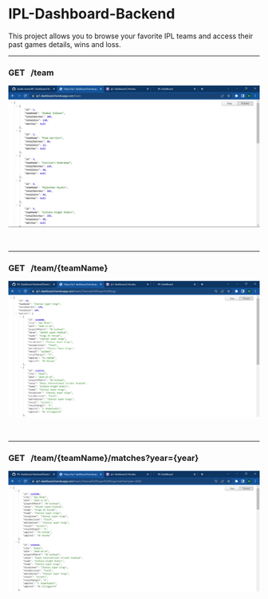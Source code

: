 # IPL-Dashboard-Backend
This project allows you to browse your favorite IPL teams and access their past games details, wins and loss.

<hr/>

### GET &nbsp; /team

![team](https://github.com/neolia-monu/IPL-Dashboard-Backend/blob/eef5ac1d5042e5c763fb75d0e3d4f172251255c7/assets/Team.png)

<br/>
<hr/>

### GET &nbsp; /team/{teamName}

![team/{teamName}](https://github.com/neolia-monu/IPL-Dashboard-Backend/blob/eef5ac1d5042e5c763fb75d0e3d4f172251255c7/assets/TeamName.png)

<br/>
<hr/>

### GET &nbsp; /team/{teamName}/matches?year={year}

![team/{teamName}/matches?year={year}](https://github.com/neolia-monu/IPL-Dashboard-Backend/blob/eef5ac1d5042e5c763fb75d0e3d4f172251255c7/assets/Year.png)
